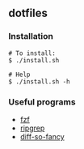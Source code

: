 ## dotfiles

### Installation

```
# To install:
$ ./install.sh

# Help
$ ./install.sh -h
```

### Useful programs
- [fzf](https://github.com/junegunn/fzf)
- [ripgrep](https://github.com/BurntSushi/ripgrep)
- [diff-so-fancy](https://github.com/so-fancy/diff-so-fancy)
